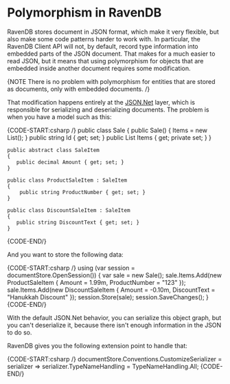 # Polymorphism in RavenDB

RavenDB stores document in JSON format, which make it very flexible, but also make some code patterns harder to work with. In particular, the RavenDB Client API will not, by default, record type information into embedded parts of the JSON document. That makes for a much easier to read JSON, but it means that using polymorphism for objects that are embedded inside another document requires some modification.

{NOTE There is no problem with polymorphism for entities that are stored as documents, only with embedded documents. /}

That modification happens entirely at the [JSON.Net](http://json.codeplex.com/) layer, which is responsible for serializing and deserializing documents. The problem is when you have a model such as this:

{CODE-START:csharp /}
    public class Sale
    {
       public Sale()
       {
           Items = new List<SaleItem>();
       }
       public string Id { get; set; }
       public List<SaleItem> Items { get; private set; }
    }

    public abstract class SaleItem
    {
       public decimal Amount { get; set; }
    }

    public class ProductSaleItem : SaleItem
    {
        public string ProductNumber { get; set; }
    }

    public class DiscountSaleItem : SaleItem
    {
       public string DiscountText { get; set; }
    }
{CODE-END/}

And you want to store the following data:

{CODE-START:csharp /}
    using (var session = documentStore.OpenSession())
    {
        var sale = new Sale();
       sale.Items.Add(new ProductSaleItem { Amount = 1.99m, ProductNumber = "123" });
       sale.Items.Add(new DiscountSaleItem { Amount = -0.10m, DiscountText = "Hanukkah Discount" });
       session.Store(sale);
       session.SaveChanges();
    }
{CODE-END/}

With the default JSON.Net behavior, you can serialize this object graph, but you can't deserialize it, because there isn't enough information in the JSON to do so.

RavenDB gives you the following extension point to handle that:

{CODE-START:csharp /}
    documentStore.Conventions.CustomizeSerializer = serializer => serializer.TypeNameHandling = TypeNameHandling.All;
{CODE-END/}
